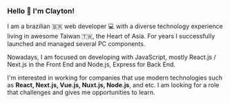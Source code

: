 ### Hello 👋 I'm Clayton! 

I am a brazilian 🇧🇷 web developer 💻 with a diverse technology experience living in awesome Taiwan 🇹🇼, the Heart of Asia. For years I successfully launched and managed several PC components.

Nowadays, I am focused on developing with JavaScript, mostly React.js / Next.js in the Front End and Node.js, Express for Back End.

I'm interested in working for companies that use modern technologies such as <strong>React, Next.js, Vue.js, Nuxt.js, Node.js</strong>, and etc. I am looking for a role that challenges and gives me opportunities to learn.
